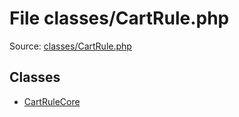 File classes/CartRule.php
=========

Source: [classes/CartRule.php](https://github.com/PrestaShop/PrestaShop/blob/1.6.1.2/classes/CartRule.php)


Classes
-------

* [CartRuleCore](class.CartRuleCore.md)

